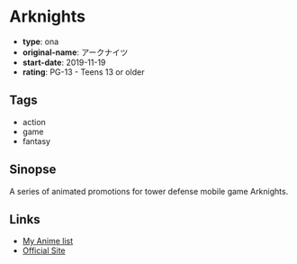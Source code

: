 # Arknights

-   **type**: ona
-   **original-name**: アークナイツ
-   **start-date**: 2019-11-19
-   **rating**: PG-13 - Teens 13 or older

## Tags

-   action
-   game
-   fantasy

## Sinopse

A series of animated promotions for tower defense mobile game Arknights.

## Links

-   [My Anime list](https://myanimelist.net/anime/42163/Arknights)
-   [Official Site](https://www.arknights.jp/)

